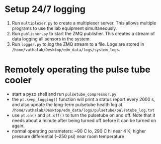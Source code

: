 # Setup 24/7 logging
1. Run `multiplexer.py` to create a multiplexer server. This allows multiple programs to use the lab equipment simultaneously.
2. Run `publisher.py` to start the ZMQ publisher. This creates a stream of data logging all sensors in the system.
3. Run `logger.py` to log the ZMQ stream to a file. Logs are stored in `/home/vuthalab/Desktop/edm_data/logs/system_logs`.


# Remotely operating the pulse tube cooler
- start a pyzo shell and run `pulsetube_compressor.py`
- the `pt.keep_logging()` function will print a status report every 2000 s, and also update the long-term pulsetube health log at `/home/vuthalab/Desktop/edm_data/logs/pulsetube/pulsetube_log.txt`
- use `pt.on()` and `pt.off()` to turn the pulsetube on and off. Note that it needs about a minute after being turned off before it can be turned on again.
- normal operating parameters: 
	~90 C lo, 290 C hi near 4 K; higher pressure differential (~250 psi) near room temperature

